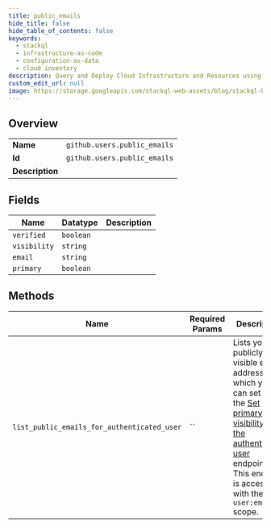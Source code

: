 ```yaml
---
title: public_emails
hide_title: false
hide_table_of_contents: false
keywords:
  - stackql
  - infrastructure-as-code
  - configuration-as-data
  - cloud inventory
description: Query and Deploy Cloud Infrastructure and Resources using SQL
custom_edit_url: null
image: https://storage.googleapis.com/stackql-web-assets/blog/stackql-blog-post-featured-image.png
---
```

  
    

## Overview
<table><tbody>
<tr><td><b>Name</b></td><td><code>github.users.public_emails</code></td></tr>
<tr><td><b>Id</b></td><td><code>github.users.public_emails</code></td></tr>
<tr><td><b>Description</b></td><td></td></tr>
</tbody></table>

## Fields
| Name | Datatype | Description |
| ---- | -------- | ----------- |
| `verified` | `boolean` |  |
| `visibility` | `string` |  |
| `email` | `string` |  |
| `primary` | `boolean` |  |
## Methods
| Name | Required Params | Description | Accessible by |
| ---- | --------------- | ----------- | ------------- |
| `list_public_emails_for_authenticated_user` | `` | Lists your publicly visible email address, which you can set with the [Set primary email visibility for the authenticated user](https://docs.github.com/rest/reference/users#set-primary-email-visibility-for-the-authenticated-user) endpoint. This endpoint is accessible with the `user:email` scope. | SELECT |
